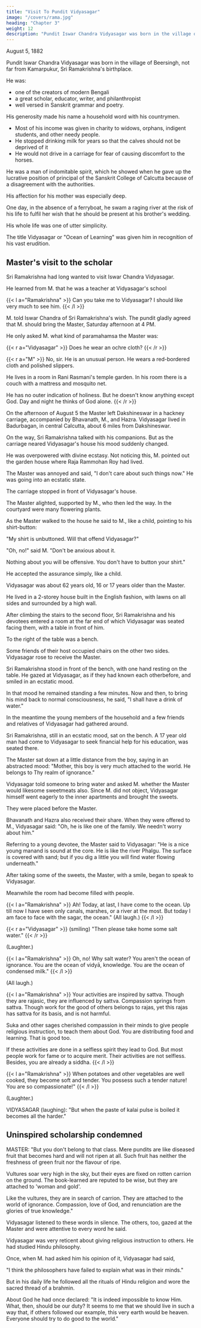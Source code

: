 ```yaml
---
title: "Visit To Pundit Vidyasagar"
image: "/covers/rama.jpg"
heading: "Chapter 3"
weight: 12
description: "Pundit Iswar Chandra Vidyasagar was born in the village of Beersingh"
---
```



August 5, 1882

Pundit Iswar Chandra Vidyasagar was born in the village of Beersingh, not far from Kamarpukur, Sri Ramakrishna's birthplace. 

He was:
- one of the creators of modern Bengali
- a great scholar, educator, writer, and philanthropist
- well versed in Sanskrit grammar and poetry. 

His generosity made his name a household word with his countrymen.
- Most of his income was given in charity to widows, orphans, indigent students, and other needy people. 
- He stopped drinking milk for years so that the calves should not be deprived of it
- He would not drive in a carriage for fear of causing discomfort to the horses. 

He was a man of indomitable spirit, which he showed when he gave up the lucrative position of principal of the Sanskrit College of Calcutta because of a disagreement with the authorities. 

His affection for his mother was especially deep. 

One day, in the absence of a ferryboat, he swam a raging river at the risk of his life to fulfil her wish that he should be present at his brother's wedding. 

His whole life was one of utter simplicity. 

The title Vidyasagar or "Ocean of Learning" was given him in recognition of his vast erudition.


## Master's visit to the scholar 

Sri Ramakrishna had long wanted to visit Iswar Chandra Vidyasagar. 

He learned from M. that he was a teacher at Vidyasagar's school


{{< l a="Ramakrishna" >}}
Can you take me to Vidyasagar? I should like very much to see him.
{{< /l >}}


M. told Iswar Chandra of Sri Ramakrishna's wish. The pundit gladly agreed that M. should bring the Master, Saturday afternoon at 4 PM. 

He only asked M. what kind of paramahamsa the Master was:

{{< r a="Vidyasagar" >}}
Does he wear an ochre cloth?
{{< /r >}}

{{< r a="M" >}}
No, sir. He is an unusual person. He wears a red-bordered cloth and polished slippers. 

He lives in a room in Rani Rasmani's temple garden. In his room there is a couch with a mattress and mosquito net. 

He has no outer indication of holiness. But he doesn't know anything except God.  Day and night he thinks of God alone.
{{< /r >}}


On the afternoon of August 5 the Master left Dakshineswar in a hackney carriage, accompanied by Bhavanath, M., and Hazra. Vidyasagar lived in Badurbagan, in central Calcutta, about 6 miles from Dakshineswar. 

On the way, Sri Ramakrishna talked with his companions. But as the carriage neared Vidyasagar's house his mood suddenly changed. 

He was overpowered with divine ecstasy. Not noticing this, M. pointed out the garden house where Raja Rammohan Roy had lived. 

The Master was annoyed and said, "I don't care about such things now." He was going into an ecstatic state.

The carriage stopped in front of Vidyasagar's house. 

The Master alighted, supported by M., who then led the way. In the courtyard were many flowering plants. 

As the Master walked to the house he said to M., like a child, pointing to his shirt-button: 

"My shirt is unbuttoned. Will that offend Vidyasagar?" 

"Oh, no!" said M. "Don't be anxious about it. 

Nothing about you will be offensive. You don't have to button your shirt." 

He accepted the assurance simply, like a child.


Vidyasagar was about 62 years old, 16 or 17 years older than the Master. 

He lived in a 2-storey house built in the English fashion, with lawns on all sides and surrounded by a high wall. 

After climbing the stairs to the second floor, Sri Ramakrishna and his devotees entered a room at the far end of which Vidyasagar was seated facing them, with a table in front of him. 

To the right of the table was a bench. 

Some friends of their host occupied chairs on the other two sides. Vidyasagar rose to receive the Master. 

Sri Ramakrishna stood in front of the bench, with one hand resting on the table. He gazed at Vidyasagar, as if they had known each otherbefore, and smiled in an ecstatic mood. 

In that mood he remained standing a few minutes. Now and then, to bring his mind back to normal consciousness, he said, "I shall have a drink of water."

In the meantime the young members of the household and a few friends and relatives of Vidyasagar had gathered around. 

Sri Ramakrishna, still in an ecstatic mood, sat on the bench. A 17 year old man had come to Vidyasagar to seek financial help for his education, was seated there. 

The Master sat down at a little distance from the boy, saying in an abstracted mood: "Mother, this boy is very much attached to the world. He belongs to Thy realm of ignorance."

Vidyasagar told someone to bring water and asked M. whether the Master would likesome sweetmeats also. Since M. did not object, Vidyasagar himself went eagerly to the inner apartments and brought the sweets. 

They were placed before the Master.

Bhavanath and Hazra also received their share. When they were offered to M., Vidyasagar said: "Oh, he is like one of the family. We needn't worry about him."

Referring to a young devotee, the Master said to Vidyasagar: "He is a nice young manand is sound at the core. He is like the river Phalgu. The surface is covered with sand; but if you dig a little you will find water flowing underneath."

After taking some of the sweets, the Master, with a smile, began to speak to Vidyasagar. 

Meanwhile the room had become filled with people. 

{{< l a="Ramakrishna" >}}
Ah! Today, at last, I have come to the ocean. Up till now I have seen only canals, marshes, or a river at the most. But today I am face to face with the sagar, the ocean." (All laugh.)
{{< /l >}}

{{< r a="Vidyasagar" >}}
(smiling) "Then please take home some salt water." 
{{< /r >}}

(Laughter.)

{{< l a="Ramakrishna" >}}
Oh, no! Why salt water? You aren't the ocean of ignorance. You are the ocean of vidyā, knowledge. You are the ocean of condensed milk." 
{{< /l >}}

(All laugh.)


{{< l a="Ramakrishna" >}}
Your activities are inspired by sattva. Though they are rajasic, they are influenced by sattva. Compassion springs from
sattva. Though work for the good of others belongs to rajas, yet this rajas has sattva for its basis, and is not harmful. 

Suka and other sages cherished compassion in their minds to give people religious instruction, to teach them about God. You are distributing food and learning. That is good too. 

If these activities are done in a selfless spirit they lead to God. But most people work for fame or to acquire merit. Their activities are not selfless. Besides, you are already a siddha.
{{< /l >}}


{{< l a="Ramakrishna" >}}
When potatoes and other vegetables are well cooked, they become soft and tender. You possess such a tender nature! You are so compassionate!"
{{< /l >}}

(Laughter.)


VIDYASAGAR (laughing): "But when the paste of kalai pulse is boiled it becomes all the
harder."


## Uninspired scholarship condemned


MASTER: "But you don't belong to that class. Mere pundits are like diseased fruit that becomes hard and will not ripen at all. Such fruit has neither the freshness of green fruit nor the flavour of ripe. 

Vultures soar very high in the sky, but their eyes are fixed on rotten carrion on the ground. The book-learned are reputed to be wise, but they are attached to 'woman and gold'. 

Like the vultures, they are in search of carrion. They are attached to the world of ignorance. Compassion, love of God, and renunciation are the glories of true knowledge."

Vidyasagar listened to these words in silence. The others, too, gazed at the Master and were attentive to every word he said.

Vidyasagar was very reticent about giving religious instruction to others. He had studied Hindu philosophy. 

Once, when M. had asked him his opinion of it, Vidyasagar had said,

"I think the philosophers have failed to explain what was in their minds." 

But in his daily life he followed all the rituals of Hindu religion and wore the sacred thread of a brahmin.

About God he had once declared: "It is indeed impossible to know Him. What, then, should be our duty? It seems to me that we should live in such a way that, if others followed our example, this very earth would be heaven. Everyone should try to do good to the world."
